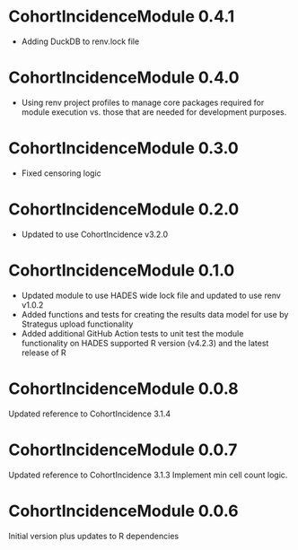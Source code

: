 CohortIncidenceModule 0.4.1
=======================
- Adding DuckDB to renv.lock file

CohortIncidenceModule 0.4.0
=======================
- Using renv project profiles to manage core packages required for module execution vs. those that are needed for development purposes.

CohortIncidenceModule 0.3.0
=======================
- Fixed censoring logic

CohortIncidenceModule 0.2.0
=======================
- Updated to use CohortIncidence v3.2.0

CohortIncidenceModule 0.1.0
=======================
- Updated module to use HADES wide lock file and updated to use renv v1.0.2
- Added functions and tests for creating the results data model for use by Strategus upload functionality
- Added additional GitHub Action tests to unit test the module functionality on HADES supported R version (v4.2.3) and the latest release of R

CohortIncidenceModule 0.0.8
=======================

Updated reference to CohortIncidence 3.1.4

CohortIncidenceModule 0.0.7
=======================

Updated reference to CohortIncidence 3.1.3
Implement min cell count logic.


CohortIncidenceModule 0.0.6
=======================

Initial version plus updates to R dependencies

